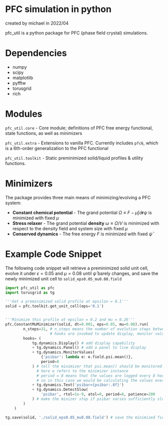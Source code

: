 # PFC simulation in python

created by michael in 2022/04

pfc_util is a python package for PFC (phase field crystal) simulations.

# Dependencies

-   numpy
-   scipy
-   matplotlib
-   pyfftw
-   torusgrid
-   rich

# Modules

`pfc_util.core` - Core module; definitions of PFC free energy
functional, state functions, as well as minimizers

`pfc_util.extra` - Extensions to vanilla PFC. Currently includes `pfc6`,
which is a 6th-order generalization to the PFC functional

`pfc_util.toolkit` - Static preminimized solid/liquid profiles & utility
functions.

# Minimizers

The package provides three main means of minimizing/evolving a PFC
system:

-   **Constant chemical potential** - The grand potential
    $\Omega \equiv F - \mu \int d\mathbf{r} \psi$ is minimized with
    fixed $\mu$
-   **Stress relaxer** - The grand potential **density**
    $\omega \equiv \Omega / V$ is minimized with respect to the density
    field and system size with fixed $\mu$
-   **Conserved dynamics** - The free energy $F$ is minimized with fixed
    $\bar\psi$

# Example Code Snippet

The following code snippet will retrieve a preminimized solid unit cell,
evolve it under $\epsilon=0.05$ and $\mu=0.08$ until $\bar\psi$ barely
changes, and save the newly minimized unit cell to
`solid_eps0.05_mu0.08.field`

``` python
import pfc_util as pfc
import torusgrid as tg

'''Get a preminimized solid profile at epsilon = 0.1'''
solid = pfc.toolkit.get_unit_cell(eps='0.1')


'''Minimize this profile at epsilon = 0.2 and mu = 0.26'''
pfc.ConstantMuMinimizer(solid, dt=0.001, eps=0.05, mu=0.08).run(
        n_steps=31, # n_steps means the number of evolution steps between hook calls
                    # hooks are invoked to update display, monitor values, etc
        hooks= (
            tg.dynamics.Display() # add display capability
            + tg.dynamics.Panel() # add a panel to live display
            + tg.dynamics.MonitorValues(
                {'psibar': lambda e: e.field.psi.mean()},
                period=8
            ) # tell the minimizer that psi.mean() should be monitored and stored as "psibar"
              # here e refers to the minimizer instance
              # period = 8 means that the values are logged every 8 hook calls
              # so in this case we would be calculating the values every 31*8 = 248 time steps
            + tg.dynamics.Text('psibar={psibar:.8f}')
            + tg.dynamics.DetectSlow(
                'psibar', rtol=1e-9, atol=0, period=8, patience=200
            ) # make the minizer stop if psibar varies sufficiently slowly
        )
    )

tg.save(solid, './solid_eps0.05_mu0.08.field') # save the minimized field
```
